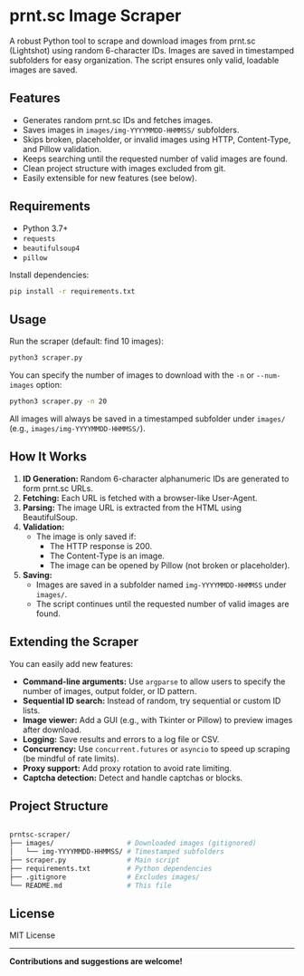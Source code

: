 # prnt.sc Image Scraper

A robust Python tool to scrape and download images from prnt.sc (Lightshot) using random 6-character IDs. Images are saved in timestamped subfolders for easy organization. The script ensures only valid, loadable images are saved.

## Features

- Generates random prnt.sc IDs and fetches images.
- Saves images in `images/img-YYYYMMDD-HHMMSS/` subfolders.
- Skips broken, placeholder, or invalid images using HTTP, Content-Type, and Pillow validation.
- Keeps searching until the requested number of valid images are found.
- Clean project structure with images excluded from git.
- Easily extensible for new features (see below).

## Requirements

- Python 3.7+
- `requests`
- `beautifulsoup4`
- `pillow`

Install dependencies:

```bash
pip install -r requirements.txt
```

## Usage

Run the scraper (default: find 10 images):

```bash
python3 scraper.py
```

You can specify the number of images to download with the `-n` or `--num-images` option:

```bash
python3 scraper.py -n 20
```

All images will always be saved in a timestamped subfolder under `images/` (e.g., `images/img-YYYYMMDD-HHMMSS/`).

## How It Works

1. **ID Generation:** Random 6-character alphanumeric IDs are generated to form prnt.sc URLs.
2. **Fetching:** Each URL is fetched with a browser-like User-Agent.
3. **Parsing:** The image URL is extracted from the HTML using BeautifulSoup.
4. **Validation:**
   - The image is only saved if:
     - The HTTP response is 200.
     - The Content-Type is an image.
     - The image can be opened by Pillow (not broken or placeholder).
5. **Saving:**
   - Images are saved in a subfolder named `img-YYYYMMDD-HHMMSS` under `images/`.
   - The script continues until the requested number of valid images are found.

## Extending the Scraper

You can easily add new features:

- **Command-line arguments:** Use `argparse` to allow users to specify the number of images, output folder, or ID pattern.
- **Sequential ID search:** Instead of random, try sequential or custom ID lists.
- **Image viewer:** Add a GUI (e.g., with Tkinter or Pillow) to preview images after download.
- **Logging:** Save results and errors to a log file or CSV.
- **Concurrency:** Use `concurrent.futures` or `asyncio` to speed up scraping (be mindful of rate limits).
- **Proxy support:** Add proxy rotation to avoid rate limiting.
- **Captcha detection:** Detect and handle captchas or blocks.

## Project Structure

```bash

prntsc-scraper/
├── images/                  # Downloaded images (gitignored)
│   └── img-YYYYMMDD-HHMMSS/ # Timestamped subfolders
├── scraper.py               # Main script
├── requirements.txt         # Python dependencies
├── .gitignore               # Excludes images/
└── README.md                # This file
```

## License

MIT License

---

**Contributions and suggestions are welcome!**

